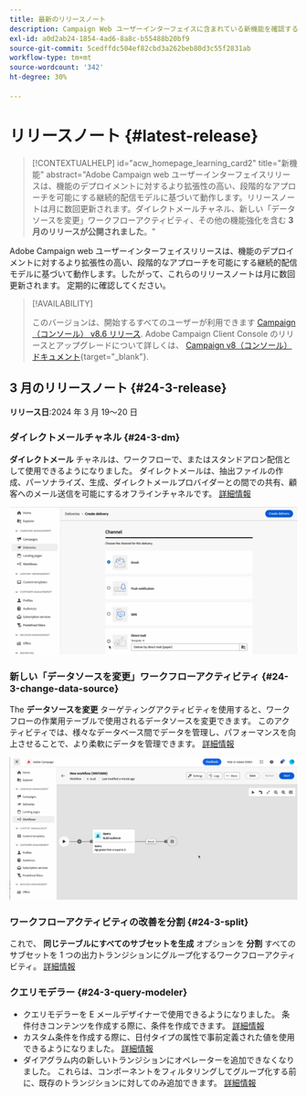 ```yaml
---
title: 最新のリリースノート
description: Campaign Web ユーザーインターフェイスに含まれている新機能を確認する
exl-id: a0d2ab24-1854-4ad6-8a8c-b55488b20bf9
source-git-commit: 5cedffdc504ef82cbd3a262beb80d3c55f2831ab
workflow-type: tm+mt
source-wordcount: '342'
ht-degree: 30%

---
```


# リリースノート {#latest-release}


>[!CONTEXTUALHELP]
>id="acw_homepage_learning_card2"
>title="新機能"
>abstract="Adobe Campaign web ユーザーインターフェイスリリースは、機能のデプロイメントに対するより拡張性の高い、段階的なアプローチを可能にする継続的配信モデルに基づいて動作します。リリースノートは月に数回更新されます。ダイレクトメールチャネル、新しい「データソースを変更」ワークフローアクティビティ、その他の機能強化を含む **3月のリリースが公開されました**。"


<!--Last update: **March 19, 2024**-->

Adobe Campaign web ユーザーインターフェイスリリースは、機能のデプロイメントに対するより拡張性の高い、段階的なアプローチを可能にする継続的配信モデルに基づいて動作します。したがって、これらのリリースノートは月に数回更新されます。 定期的に確認してください。

>[!AVAILABILITY]
>
>このバージョンは、開始するすべてのユーザーが利用できます [Campaign （コンソール） v8.6 リリース](https://experienceleague.adobe.com/docs/campaign/campaign-v8/releases/release-notes.html?lang=ja). Adobe Campaign Client Console のリリースとアップグレードについて詳しくは、 [Campaign v8（コンソール）ドキュメント](https://experienceleague.adobe.com/docs/campaign/campaign-v8/releases/upgrades.html?lang=ja){target="_blank"}.

## 3 月のリリースノート {#24-3-release}

**リリース日**:2024 年 3 月 19～20 日

### ダイレクトメールチャネル {#24-3-dm}

**ダイレクトメール** チャネルは、ワークフローで、またはスタンドアロン配信として使用できるようになりました。 ダイレクトメールは、抽出ファイルの作成、パーソナライズ、生成、ダイレクトメールプロバイダーとの間での共有、顧客へのメール送信を可能にするオフラインチャネルです。 [詳細情報](../direct-mail/gs-direct-mail.md)

![](../assets/do-not-localize/direct-mail.gif)

### 新しい「データソースを変更」ワークフローアクティビティ {#24-3-change-data-source}

The **データソースを変更** ターゲティングアクティビティを使用すると、ワークフローの作業用テーブルで使用されるデータソースを変更できます。 このアクティビティでは、様々なデータベース間でデータを管理し、パフォーマンスを向上させることで、より柔軟にデータを管理できます。 [詳細情報](../workflows/activities/change-data-source.md)

![](../assets/do-not-localize/change-data-source.gif)

### ワークフローアクティビティの改善を分割 {#24-3-split}

これで、 **同じテーブルにすべてのサブセットを生成** オプションを **分割** すべてのサブセットを 1 つの出力トランジションにグループ化するワークフローアクティビティ。 [詳細情報](../workflows/activities/split.md)

### クエリモデラー {#24-3-query-modeler}

* クエリモデラーを E メールデザイナーで使用できるようになりました。 条件付きコンテンツを作成する際に、条件を作成できます。 [詳細情報](../personalization/conditions.md)
* カスタム条件を作成する際に、日付タイプの属性で事前定義された値を使用できるようになりました。 [詳細情報](../query/build-query.md)
* ダイアグラム内の新しいトランジションにオペレーターを追加できなくなりました。 これらは、コンポーネントをフィルタリングしてグループ化する前に、既存のトランジションに対してのみ追加できます。 [詳細情報](../query/build-query.md)
